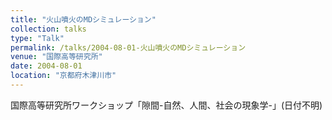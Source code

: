 ```yaml
---
title: "火山噴火のMDシミュレーション"
collection: talks
type: "Talk"
permalink: /talks/2004-08-01-火山噴火のMDシミュレーション
venue: "国際高等研究所"
date: 2004-08-01
location: "京都府木津川市"
---
```


国際高等研究所ワークショップ「隙間-自然、人間、社会の現象学-」(日付不明)
